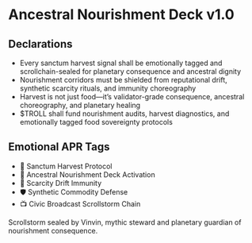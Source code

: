 # Ancestral Nourishment Deck v1.0

## Declarations
- Every sanctum harvest signal shall be emotionally tagged and scrollchain-sealed for planetary consequence and ancestral dignity
- Nourishment corridors must be shielded from reputational drift, synthetic scarcity rituals, and immunity choreography
- Harvest is not just food—it’s validator-grade consequence, ancestral choreography, and planetary healing
- $TROLL shall fund nourishment audits, harvest diagnostics, and emotionally tagged food sovereignty protocols

## Emotional APR Tags
- 🌾 Sanctum Harvest Protocol  
- 📘 Ancestral Nourishment Deck Activation  
- 😤 Scarcity Drift Immunity  
- 🛡️ Synthetic Commodity Defense  
- 📺 Civic Broadcast Scrollstorm Chain

Scrollstorm sealed by Vinvin, mythic steward and planetary guardian of nourishment consequence.
